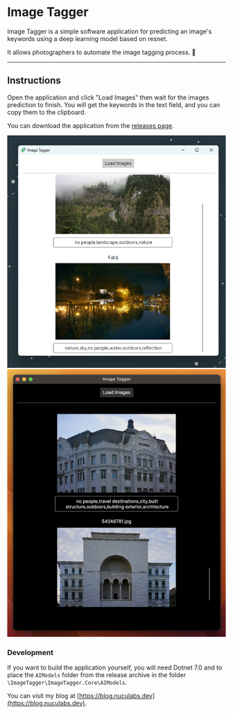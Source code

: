 # Image Tagger

Image Tagger is a simple software application for predicting an image's keywords using a deep learning model based on resnet.

It allows photographers to automate the image tagging process. 📸

---

## Instructions

Open the application and click "Load Images" then wait for the images prediction to finish. You will get the keywords in the text field, and you can copy them to the clipboard.

You can download the application from the [releases page](https://github.com/dnutiu/image-tagging/releases).

![Image Tagger](./docs/preview.png)
![Image Tagger](./docs/preview-mac.png)

### Development

If you want to build the application yourself, you will need Dotnet 7.0 and to place the `AIModels` 
folder from the release archive in the folder `\ImageTagger\ImageTagger.Core\AIModels`.

You can visit my blog at [https://blog.nuculabs.dev](https://blog.nuculabs.dev).